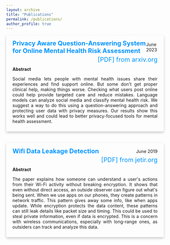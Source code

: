 ```yaml
---
layout: archive
title: "Publications"
permalink: /publications/
author_profile: true
---
```


<div style="box-shadow: 0 4px 8px 0 rgba(0,0,0,0.2); transition: 0.3s; width: 100%; margin-bottom: 20px;" 
     onmouseover="this.style.boxShadow='0 8px 16px 0 rgba(0,0,0,0.2)';" 
     onmouseout="this.style.boxShadow='0 4px 8px 0 rgba(0,0,0,0.2)';">
    <div style="padding: 10px 20px;">
        <div style="padding: 4px 0; display: flex; justify-content: space-between; align-items: center;">
            <div>
                <b><a href="https://arxiv.org/abs/2306.05652" style="text-decoration: none;  color:#0096FF; font-size:20px;" onmouseover="this.style.color = '#0096FF'; this.style.textDecoration = 'underline #89CFF0';" onmouseout="this.style.color = '#0096FF'; this.style.textDecoration = 'none';">Privacy Aware Question-Answering System for Online Mental Health Risk Assessment</a></b>
            </div>
            <span style="float: right;">June 2023</span>
        </div>
        <span style="float: right;"><a href="https://arxiv.org/pdf/2306.05652.pdf" style="text-decoration: none;  color:#0096FF; font-size:20px;" onmouseover="this.style.color = '#0096FF'; this.style.textDecoration = 'underline #89CFF0';" onmouseout="this.style.color = '#0096FF'; this.style.textDecoration = 'none';">[PDF] from arxiv.org</a></span>
        <br><br>
        <b>Abstract</b>
        <p style="text-align: justify;">Social media lets people with mental health issues share their experiences and find support online. But some don't get proper clinical help, making things worse. Checking what users post online could help provide targeted care and reduce mistakes. Language models can analyze social media and classify mental health risk. We suggest a way to do this using a question-answering approach and protecting user data with privacy measures. Our results show this works well and could lead to better privacy-focused tools for mental health assessment.</p>
    </div>
</div>
<br>

<div style="box-shadow: 0 4px 8px 0 rgba(0,0,0,0.2); transition: 0.3s; width: 100%; margin-bottom: 20px;" 
     onmouseover="this.style.boxShadow='0 8px 16px 0 rgba(0,0,0,0.2)';" 
     onmouseout="this.style.boxShadow='0 4px 8px 0 rgba(0,0,0,0.2)';">
    <div style="padding: 10px 20px;">
        <div style="padding: 4px 0; display: flex; justify-content: space-between; align-items: center;">
            <div>
                <b><a href="https://www.jetir.org/view?paper=JETIRCO06025" style="text-decoration: none;  color:#0096FF; font-size:20px;" onmouseover="this.style.color = '#0096FF'; this.style.textDecoration = 'underline #89CFF0';" onmouseout="this.style.color = '#0096FF'; this.style.textDecoration = 'none';">Wifi Data Leakage Detection</a></b>
            </div>
            <span style="float: right;">June 2019</span>
        </div>
        <span style="float: right;"><a href="https://www.jetir.org/papers/JETIRCO06025.pdf" style="text-decoration: none;  color:#0096FF; font-size:20px;" onmouseover="this.style.color = '#0096FF'; this.style.textDecoration = 'underline #89CFF0';" onmouseout="this.style.color = '#0096FF'; this.style.textDecoration = 'none';">[PDF] from jetir.org</a></span>
        <br><br>
        <b>Abstract</b>
        <p style="text-align: justify;">The paper explains how someone can understand a user's actions from their Wi-Fi activity without breaking encryption. It shows that even without direct access, an outside observer can figure out what's being sent. When we use apps on our phones, they create patterns in network traffic. This pattern gives away some info, like when apps update. While encryption protects the data content, these patterns can still leak details like packet size and timing. This could be used to steal private information, even if data is encrypted. This is a concern with wireless communications, especially with long-range ones, as outsiders can track and analyze this data.</p>
    </div>
</div>
<br>
